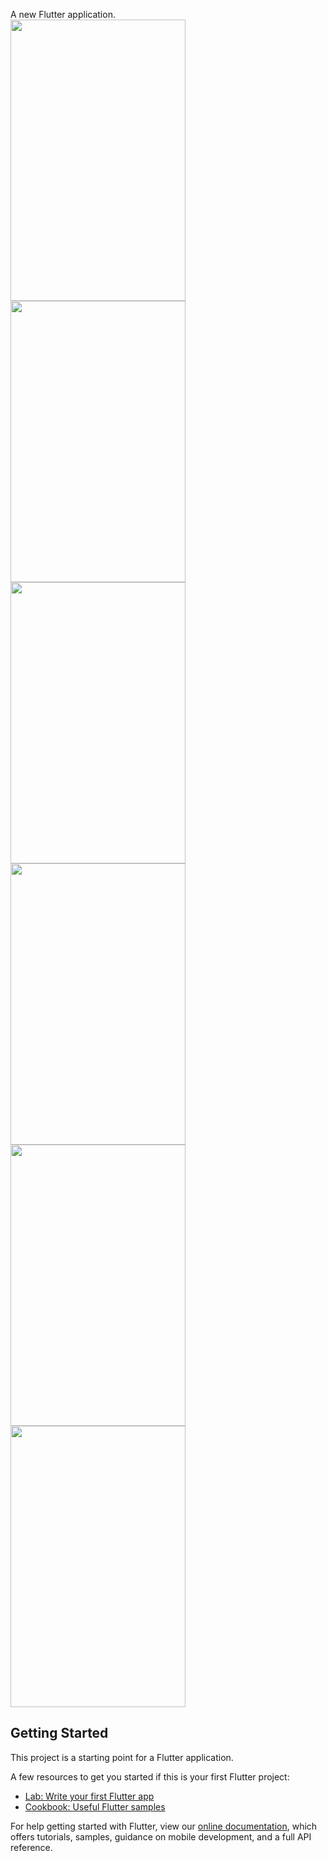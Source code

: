 
A new Flutter application.<br>
<img src="https://github.com/lanhuzi9999/FlutterAppMarket/blob/master/images/Screenshot01.jpg" width="280" height="450" />
<img src="https://github.com/lanhuzi9999/FlutterAppMarket/blob/master/images/Screenshot02.jpg" width="280" height="450" />
<img src="https://github.com/lanhuzi9999/FlutterAppMarket/blob/master/images/Screenshot03.jpg" width="280" height="450" /><br>
<img src="https://github.com/lanhuzi9999/FlutterAppMarket/blob/master/images/Screenshot04.jpg" width="280" height="450" />
<img src="https://github.com/lanhuzi9999/FlutterAppMarket/blob/master/images/Screenshot05.jpg" width="280" height="450" />
<img src="https://github.com/lanhuzi9999/FlutterAppMarket/blob/master/images/Screenshot06.jpg" width="280" height="450" />
## Getting Started

This project is a starting point for a Flutter application.

A few resources to get you started if this is your first Flutter project:

- [Lab: Write your first Flutter app](https://flutter.dev/docs/get-started/codelab)
- [Cookbook: Useful Flutter samples](https://flutter.dev/docs/cookbook)

For help getting started with Flutter, view our 
[online documentation](https://flutter.dev/docs), which offers tutorials, 
samples, guidance on mobile development, and a full API reference.

